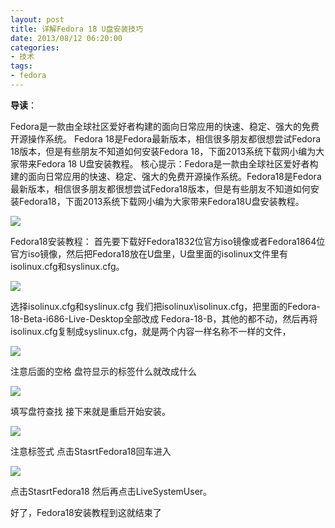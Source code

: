 ```yaml
---
layout: post
title: 详解Fedora 18 U盘安装技巧
date: 2013/08/12 06:20:00
categories: 
- 技术
tags: 
- fedora
---
```


**导读**：

Fedora是一款由全球社区爱好者构建的面向日常应用的快速、稳定、强大的免费开源操作系统。 Fedora 18是Fedora最新版本，相信很多朋友都很想尝试Fedora 18版本，但是有些朋友不知道如何安装Fedora 18，下面2013系统下载网小编为大家带来Fedora 18 U盘安装教程。 核心提示：Fedora是一款由全球社区爱好者构建的面向日常应用的快速、稳定、强大的免费开源操作系统。Fedora18是Fedora最新版本，相信很多朋友都很想尝试Fedora18版本，但是有些朋友不知道如何安装Fedora18，下面2013系统下载网小编为大家带来Fedora18U盘安装教程。

![](http://pics.naaln.com/blog/2019-01-14-062422.jpg)

Fedora18安装教程： 首先要下载好Fedora1832位官方iso镜像或者Fedora1864位官方iso镜像，然后把Fedora18放在U盘里，U盘里面的isolinux文件里有isolinux.cfg和syslinux.cfg。 

![](http://pics.naaln.com/blog/2019-01-14-062423.jpg)

选择isolinux.cfg和syslinux.cfg 我们把isolinux\isolinux.cfg，把里面的Fedora-18-Beta-i686-Live-Desktop全部改成 Fedora-18-B，其他的都不动，然后再将isolinux.cfg复制成syslinux.cfg，就是两个内容一样名称不一样的文件， 

![](http://pics.naaln.com/blog/2019-01-14-062424.jpg)

注意后面的空格 盘符显示的标签什么就改成什么 

![](http://pics.naaln.com/blog/2019-01-14-062425.jpg)

填写盘符查找 接下来就是重启开始安装。 

![](http://pics.naaln.com/blog/2019-01-14-062426.jpg)

注意标签式 点击StasrtFedora18回车进入 

![](http://pics.naaln.com/blog/2019-01-14-062427.jpg)

点击StasrtFedora18 然后再点击LiveSystemUser。 

好了，Fedora18安装教程到这就结束了
